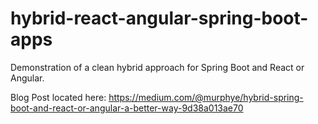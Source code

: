 # hybrid-react-angular-spring-boot-apps
Demonstration of a clean hybrid approach for Spring Boot and React or Angular.

Blog Post located here: https://medium.com/@murphye/hybrid-spring-boot-and-react-or-angular-a-better-way-9d38a013ae70
